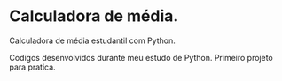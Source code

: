 # Calculadora de média.
Calculadora de média estudantil com Python.

Codigos desenvolvidos durante meu estudo de Python.
Primeiro projeto para pratica.
